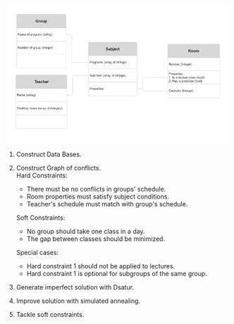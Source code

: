 ![Figure 1](images/courcework.png)
1. Construct Data Bases.
2. Construct Graph of conflicts.\
    Hard Constraints:
    * There must be no conflicts in groups' schedule.
    * Room properties must satisfy subject conditions.
    * Teacher's schedule must match with group's schedule.
    
    Soft Constraints:
    * No group should take one class in a day.
    * The gap between classes should be minimized.

    Special cases:
    * Hard constraint 1 should not be applied to lectures.
    * Hard constraint 1 is optional for subgroups of the same group.
3. Generate imperfect solution with Dsatur.
4. Improve solution with simulated annealing.
5. Tackle soft constraints.
